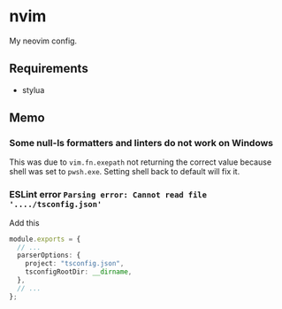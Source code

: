 # nvim

My neovim config.

## Requirements

- stylua

## Memo

### Some null-ls formatters and linters do not work on Windows

This was due to `vim.fn.exepath` not returning the correct value because shell was set to `pwsh.exe`.
Setting shell back to default will fix it.

### ESLint error `Parsing error: Cannot read file '..../tsconfig.json'`

Add this

```typescript
module.exports = {
  // ...
  parserOptions: {
    project: "tsconfig.json",
    tsconfigRootDir: __dirname,
  },
  // ...
};
```
